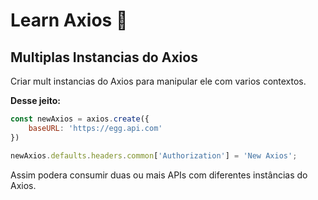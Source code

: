 # Learn Axios 👾

## Multiplas Instancias do Axios
Criar mult instancias do Axios para manipular ele com varios contextos.

**Desse jeito:**

```js
const newAxios = axios.create({
	baseURL: 'https://egg.api.com'
})

newAxios.defaults.headers.common['Authorization'] = 'New Axios';
```

Assim podera consumir duas ou mais APIs com diferentes instâncias do Axios.
